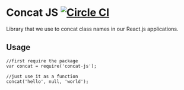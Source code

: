 # Concat JS [![Circle CI](https://circleci.com/gh/ambassify/concat-js/tree/master.svg?style=svg&circle-token=512452848019d7bf350ad30579e6930414a2fd5f)](https://circleci.com/gh/ambassify/concat-js/tree/master)

Library that we use to concat class names in our React.js applications.

## Usage

	//first require the package
	var concat = require('concat-js');

	//just use it as a function
	concat('hello', null, 'world');

